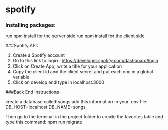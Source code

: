 # spotify



### Installing packages:

run npm install for the server side
run npm install for the client side

###Spotify API:

1. Create a Spotify account
2. Go to this link to login : https://developer.spotify.com/dashboard/login
3. Click on Create App, write a title for your application
3. Copy the client id and the client secret and put each one in a global variable
4. Click on develop and type in localhost:3000


###Back End Instructions

create a database called songs
add this information in your .env file:
DB_HOST=localhost
DB_NAME=songs

Then go to the terminal in the project folder to create the favorites table and type this command: npm run migrate










